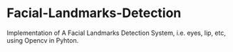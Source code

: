 # Facial-Landmarks-Detection
Implementation of A Facial Landmarks Detection System, i.e. eyes, lip, etc, using Opencv in Pyhton.
